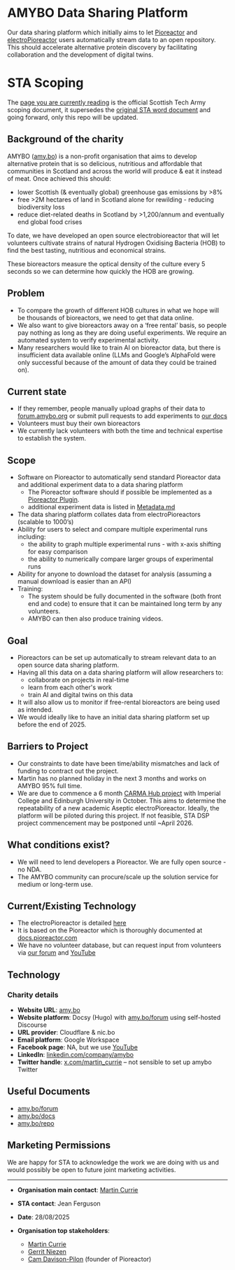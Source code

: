 # AMYBO Data Sharing Platform

Our data sharing platform which initially aims to let [Pioreactor](https://pioreactor.com) and [electroPioreactor](https://amy.bo/electropioreactor) users automatically stream data to an open repository.  This should accelerate alternative protein discovery by facilitating collaboration and the development of digital twins.

# STA Scoping

The [page you are currently reading](https://github.com/amy-bo/DSP/edit/main/README.md) is the official Scottish Tech Army scoping document, it supersedes the [original STA word document](https://github.com/Amybo-org/DSP/raw/refs/heads/main/AMYBO-DSP-STA+Project+Scope+Document+V0.4+(6).docx) and going forward, only this repo will be updated.

## Background of the charity

AMYBO ([amy.bo](https://amy.bo)) is a non-profit organisation that aims to develop alternative protein that is so delicious, nutritious and affordable that communities in Scotland and across the world will produce & eat it instead of meat. Once achieved this should:

- lower Scottish (& eventually global) greenhouse gas emissions by >8%
- free >2M hectares of land in Scotland alone for rewilding - reducing biodiversity loss
- reduce diet-related deaths in Scotland by >1,200/annum and eventually end global food crises

To date, we have developed an open source electrobioreactor that will let volunteers cultivate strains of natural Hydrogen Oxidising Bacteria (HOB) to find the best tasting, nutritious and economical strains.

These bioreactors measure the optical density of the culture every 5 seconds so we can determine how quickly the HOB are growing.

## Problem

- To compare the growth of different HOB cultures in what we hope will be thousands of bioreactors, we need to get that data online.
- We also want to give bioreactors away on a ‘free rental’ basis, so people pay nothing as long as they are doing useful experiments. We require an automated system to verify experimental activity.
- Many researchers would like to train AI on bioreactor data, but there is insufficient data available online (LLMs and Google’s AlphaFold were only successful because of the amount of data they could be trained on).

## Current state

- If they remember, people manually upload graphs of their data to [forum.amybo.org](https://forum.amybo.org) or submit pull requests to add experiments to [our docs](https://amybo.org/docs/experiments/)
- Volunteers must buy their own bioreactors
- We currently lack volunteers with both the time and technical expertise to establish the system.

## Scope

- Software on Pioreactor to automatically send standard Pioreactor data and additional experiment data to a data sharing platform
  - The Pioreactor software should if possible be implemented as a [Pioreactor Plugin](https://docs.pioreactor.com/developer-guide/intro-plugins).
  - additional experiment data is listed in [Metadata.md](Metadata.md)
- The data sharing platform collates data from electroPioreactors (scalable to 1000’s)
- Ability for users to select and compare multiple experimental runs including:
  - the ability to graph multiple experimental runs - with x-axis shifting for easy comparison
  - the ability to numerically compare larger groups of experimental runs
- Ability for anyone to download the dataset for analysis (assuming a manual download is easier than an API)
- Training:
  - The system should be fully documented in the software (both front end and code) to ensure that it can be maintained long term by any volunteers.
  - AMYBO can then also produce training videos.

## Goal

- Pioreactors can be set up automatically to stream relevant data to an open source data sharing platform.
- Having all this data on a data sharing platform will allow researchers to:
  - collaborate on projects in real-time
  - learn from each other's work
  - train AI and digital twins on this data
- It will also allow us to monitor if free-rental bioreactors are being used as intended.
- We would ideally like to have an initial data sharing platform set up before the end of 2025.

## Barriers to Project

- Our constraints to date have been time/ability mismatches and lack of funding to contract out the project.
- Martin has no planned holiday in the next 3 months and works on AMYBO 95% full time.
- We are due to commence a 6 month [CARMA Hub project](https://carmahub.co.uk/about-us/pump-priming-projects/#:~:text=Affordable%20Aseptic%20Electro%2DBioreactor%20for%20Reproducible%20Hydrogen%20Oxidising%20Bacteria%20(HOB)%20Research) with Imperial College and Edinburgh University in October.  This aims to determine the repeatability of a new academic Aseptic electroPioreactor.  Ideally, the platform will be piloted during this project. If not feasible, STA DSP project commencement may be postponed until ~April 2026.

## What conditions exist?

- We will need to lend developers a Pioreactor. We are fully open source - no NDA.
- The AMYBO community can procure/scale up the solution service for medium or long-term use.

## Current/Existing Technology

- The electroPioreactor is detailed [here](https://amy.bo/electropioreactor)
- It is based on the Pioreactor which is thoroughly documented at [docs.pioreactor.com](https://docs.pioreactor.com)
- We have no volunteer database, but can request input from volunteers via [our forum](https://forum.amybo.org) and [YouTube](https://amy.bo/YouTube)

## Technology

### Charity details

- **Website URL**: [amy.bo](https://amy.bo)
- **Website platform**: Docsy (Hugo) with [amy.bo/forum](https://amy.bo/forum) using self-hosted Discourse
- **URL provider**: Cloudflare & nic.bo
- **Email platform**: Google Workspace
- **Facebook page**: NA, but we use [YouTube](https://www.youtube.com/@AMYBO)
- **LinkedIn**: [linkedin.com/company/amybo](https://linkedin.com/company/amybo)
- **Twitter handle**: [x.com/martin_currie](https://x.com/martin_currie) – not sensible to set up amybo Twitter 

## Useful Documents

- [amy.bo/forum](https://amy.bo/forum)
- [amy.bo/docs](https://amy.bo/docs)
- [amy.bo/repo](https://amy.bo/repo)

## Marketing Permissions

We are happy for STA to acknowledge the work we are doing with us and would possibly be open to future joint marketing activities.  

---

- **Organisation main contact**: [Martin Currie](https://martin.aqueum.com)
- **STA contact**: Jean Ferguson 
- **Date**: 28/08/2025  

- **Organisation top stakeholders**:
  - [Martin Currie](https://martin.aqueum.com)
  - [Gerrit Niezen](https://labcrafter.co.uk/pages/about-us)
  - [Cam Davison-Pilon](https://github.com/camdavidsonpilon) (founder of Pioreactor)
